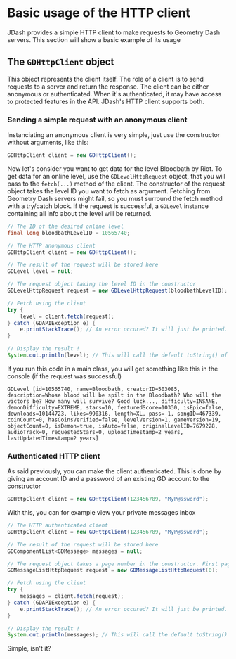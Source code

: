# Basic usage of the HTTP client

JDash provides a simple HTTP client to make requests to Geometry Dash servers. This section will show a basic example of its usage

## The `GDHttpClient` object

This object represents the client itself. The role of a client is to send requests to a server and return the response.
The client can be either anonymous or authenticated. When it's authenticated, it may have access to protected features in the API. JDash's HTTP client supports both.

### Sending a simple request with an anonymous client

Instanciating an anonymous client is very simple, just use the constructor without arguments, like this:

```Java
GDHttpClient client = new GDHttpClient();
```

Now let's consider you want to get data for the level Bloodbath by Riot. To get data for an online level, use the `GDLevelHttpRequest` object, that you will pass to the `fetch(...)` method of the client. The constructor of the request object takes the level ID you want to fetch as argument. Fetching from Geometry Dash servers might fail, so you must surround the fetch method with a try/catch block. If the request is successful, a `GDLevel` instance containing all info about the level will be returned.

```Java
// The ID of the desired online level
final long bloodbathLevelID = 10565740;

// The HTTP anonymous client
GDHttpClient client = new GDHttpClient();

// The result of the request will be stored here
GDLevel level = null;

// The request object taking the level ID in the constructor
GDLevelHttpRequest request = new GDLevelHttpRequest(bloodbathLevelID);

// Fetch using the client
try {
	level = client.fetch(request);
} catch (GDAPIException e) {
	e.printStackTrace(); // An error occured? It will just be printed.
}

// Display the result !
System.out.println(level); // This will call the default toString() of GDLevel which displays all fields
```

If you run this code in a main class, you will get something like this in the console (if the request was successful)

```
GDLevel [id=10565740, name=Bloodbath, creatorID=503085, description=Whose blood will be spilt in the Bloodbath? Who will the victors be? How many will survive? Good luck..., difficulty=INSANE, demonDifficulty=EXTREME, stars=10, featuredScore=10330, isEpic=false, downloads=10144723, likes=990316, length=XL, pass=-1, songID=467339, coinCount=0, hasCoinsVerified=false, levelVersion=1, gameVersion=19, objectCount=0, isDemon=true, isAuto=false, originalLevelID=7679228, audioTrack=0, requestedStars=0, uploadTimestamp=2 years, lastUpdatedTimestamp=2 years]

```

### Authenticated HTTP client

As said previously, you can make the client authenticated. This is done by giving an account ID and a password of an existing GD account to the constructor

```Java
GDHttpClient client = new GDHttpClient(123456789, "MyP@ssword");
```

With this, you can for example view your private messages inbox

```Java
// The HTTP authenticated client
GDHttpClient client = new GDHttpClient(123456789, "MyP@ssword");

// The result of the request will be stored here
GDComponentList<GDMessage> messages = null;

// The request object takes a page number in the constructor. First page is 0.
GDMessageListHttpRequest request = new GDMessageListHttpRequest(0);

// Fetch using the client
try {
	messages = client.fetch(request);
} catch (GDAPIException e) {
	e.printStackTrace(); // An error occured? It will just be printed.
}

// Display the result !
System.out.println(messages); // This will call the default toString() of GDLevel which displays all fields
```

Simple, isn't it?
